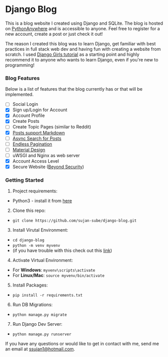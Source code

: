 # Django Blog

This is a blog website I created using Django and SQLite. The blog is hosted on [PythonAnywhere](http://ssujan1.pythonanywhere.com) and is accessible to anyone. Feel free to register for a new account, create a post or just check it out!

The reason I created this blog was to learn Django, get familiar with best practices in full stack web dev and having fun with creating a website from scratch. I used [Django Girls tutorial](http://tutorial.djangogirls.org/en/) as a starting point and highly recommend it to anyone who wants to learn Django, even if you're new to programming!

### Blog Features

Below is a list of features that the blog currently has or that will be implemented.
- [ ] Social Login
- [x] Sign up/Login for Account
- [x] Account Profile
- [x] Create Posts
- [ ] Create Topic Pages (similar to Reddit)
- [x] [Posts support Markdown](https://github.com/adi-/django-markdownx)
- [ ] [Async Search for Posts](https://django-ajax-search.readthedocs.io/en/latest/start.html)
- [ ] [Endless Pagination](http://django-endless-pagination.readthedocs.io/en/latest/index.html)
- [ ] [Material Design](https://github.com/viewflow/django-material)
- [ ] uWSGI and Nginx as web server
- [x] Account Access Level
- [x] Secure Website ([Beyond Security](http://www.beyondsecurity.com/vulnerability-scanner-verification/ssujan1.pythonanywhere.com))

### Getting Started

1. Project requirements:
  * Python3 - install it from [here](https://www.python.org/downloads/)

2. Clone this repo: 
  * `git clone https://github.com/sujan-sube/django-blog.git`
  
3. Install Virutal Environment: 
  * `cd django-blog`
  * `python -m venv myvenv` 
  * (if you have trouble with this check out this [link](http://tutorial.djangogirls.org/en/django_installation/#virtual-environment))
  
4. Activate Virtual Environment:
  * For **Windows**: `myvenv\scripts\activate`
  * For **Linux/Mac**: `source myvenv/bin/activate`
  
5. Install Packages:
  * `pip install -r requirements.txt`
  
6. Run DB Migrations:
  * `python manage.py migrate`
  
7. Run Django Dev Server:
  * `python manage.py runserver`

  
If you have any questions or would like to get in contact with me, send me an email at ssujan1@hotmail.com.
